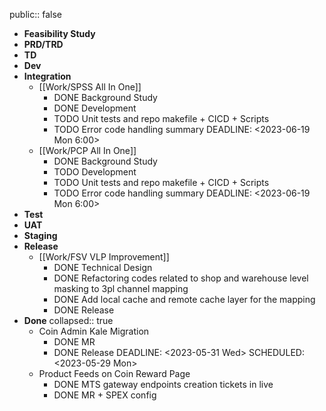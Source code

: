 public:: false

- **Feasibility Study**
- **PRD/TRD**
- **TD**
- **Dev**
- **Integration**
    - [[Work/SPSS All In One]]
        - DONE Background Study
        - DONE Development
        - TODO Unit tests and repo makefile + CICD + Scripts
        - TODO Error code handling summary
          DEADLINE: <2023-06-19 Mon 6:00>
    - [[Work/PCP All In One]]
        - DONE Background Study
        - TODO Development
        - TODO Unit tests and repo makefile + CICD + Scripts
        - TODO Error code handling summary
          DEADLINE: <2023-06-19 Mon 6:00>
- **Test**
- **UAT**
- **Staging**
- **Release**
    - [[Work/FSV VLP Improvement]]
        - DONE Technical Design
        - DONE Refactoring codes related to shop and warehouse level masking to 3pl channel mapping
        - DONE Add local cache and remote cache layer for the mapping
        - DONE Release
- **Done**
  collapsed:: true
    - Coin Admin Kale Migration
        - DONE MR
        - DONE Release
          DEADLINE: <2023-05-31 Wed>
          SCHEDULED: <2023-05-29 Mon>
    - Product Feeds on Coin Reward Page
        - DONE MTS gateway endpoints creation tickets in live
        - DONE MR + SPEX config